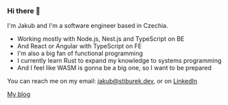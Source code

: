 ### Hi there 👋
I'm Jakub and I'm a software engineer based in Czechia.

- Working mostly with Node.js, Nest.js and TypeScript on BE
- And React or Angular with TypeScript on FE
- I'm also a big fan of functional programming 
- I currently learn Rust to expand my knowledge to systems programming
- And I feel like WASM is gonna be a big one, so I want to be prepared

You can reach me on my email: jakub@stiburek.dev, or on [LinkedIn](https://www.linkedin.com/in/jakubstiburekdev/)

[My blog](https://jakubstiburek.notion.site/jakubstiburek/Hi-there-c57e50c1269246be817aa04a0a668e9e)

<!--
**JakubStiburek/JakubStiburek** is a ✨ _special_ ✨ repository because its `README.md` (this file) appears on your GitHub profile.

Here are some ideas to get you started:

- 🔭 I’m currently working on ...
- 🌱 I’m currently learning ...
- 👯 I’m looking to collaborate on ...
- 🤔 I’m looking for help with ...
- 💬 Ask me about ...
- 📫 How to reach me: ...
- 😄 Pronouns: ...
- ⚡ Fun fact: ...
-->
